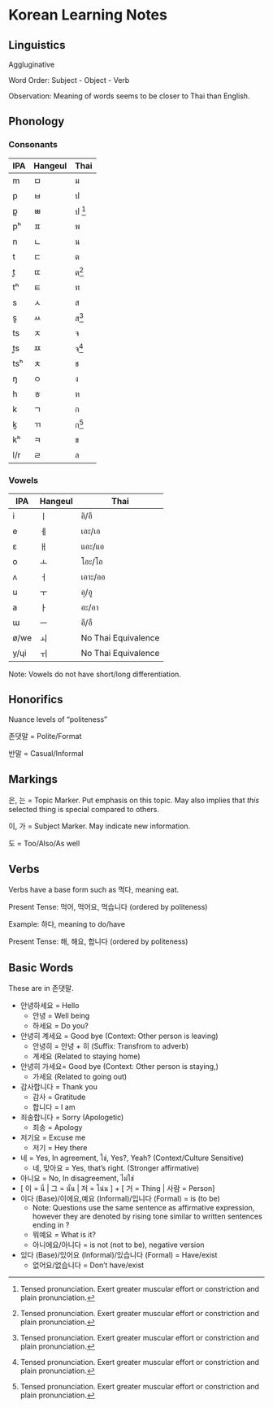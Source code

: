# Korean Learning Notes

## Linguistics

Aggluginative

Word Order: Subject - Object - Verb

Observation: Meaning of words seems to be closer to Thai than English. 

## Phonology

### Consonants

| IPA  | Hangeul | Thai        |
| ---- | ------- | ----------- |
| m    | ㅁ      | ม           |
| p    | ㅂ      | ป           |
| p͈    | ㅃ      | ป [^tensed] |
| pʰ   | ㅍ      | พ           |
| n    | ㄴ      | น           |
| t    | ㄷ      | ต           |
| t͈    | ㄸ      | ต[^tensed]  |
| tʰ   | ㅌ      | ท           |
| s    | ㅅ      | ส           |
| s͈    | ㅆ      | ส[^tensed]  |
| ts   | ㅈ      | จ           |
| t͈s   | ㅉ      | จ[^tensed]  |
| tsʰ  | ㅊ      | ช           |
| ŋ    | ㅇ      | ง           |
| h    | ㅎ      | ห           |
| k    | ㄱ      | ก           |
| k͈    | ㄲ      | ก[^tensed]  |
| kʰ   | ㅋ      | ข           |
| l/r  | ㄹ      | ล           |

[^tensed]: Tensed pronunciation. Exert greater muscular effort or constriction and plain pronunciation.

### Vowels

| IPA  | Hangeul | Thai                |
| ---- | ------- | ------------------- |
| i    | ㅣ      | อิ/อี                 |
| e    | ㅔ      | เอะ/เอ              |
| ɛ    | ㅐ      | แอะ/แอ              |
| o    | ㅗ      | โอะ/โอ              |
| ʌ    | ㅓ      | เอาะ/ออ             |
| u    | ㅜ      | อุ/อู                 |
| a    | ㅏ      | อะ/อา               |
| ɯ    | ㅡ      | อึ/อื                 |
| ø/we | ㅚ      | No Thai Equivalence |
| y/ɥi | ㅟ      | No Thai Equivalence |

Note: Vowels do not have short/long differentiation. 

## Honorifics

Nuance levels of “politeness”

존댓말 = Polite/Format

반말 = Casual/Informal

## Markings

은, 는 = Topic Marker. Put emphasis on this topic. May also implies that *this* selected thing is special compared to others.

이, 가 = Subject Marker. May indicate new information.

도 = Too/Also/As well

## Verbs

Verbs have a base form such as 먹다, meaning eat.

Present Tense: 먹어, 먹어요, 먹습니다 (ordered by politeness)

Example: 하다, meaning to do/have

Present Tense: 해, 해요, 합니다 (ordered by politeness)

## Basic Words

These are in 존댓말.

- 안녕하세요 = Hello
  - 안녕 = Well being
  - 하세요 = Do you?
- 안녕히 계세요 = Good bye (Context: Other person is leaving)
  - 안녕히 = 안녕 + 히 (Suffix: Transfrom to adverb)
  - 계세요 (Related to staying home)
- 안녕히 가세요= Good bye (Context: Other person is staying,)
  - 가세요 (Related to going out)
- 감사합니다 = Thank you
  - 감사 = Gratitude
  - 합니다 = I am
- 죄송합니다 = Sorry (Apologetic)
  - 죄송 = Apology
- 저기요 = Excuse me
  - 저기 = Hey there
- 네 = Yes, In agreement, ใช่, Yes?, Yeah? (Context/Culture Sensitive)
  - 네, 맞아요 = Yes, that’s right. (Stronger affirmative)
- 아니요 = No, In disagreement, ไม่ใช่
- [ 이 = นี่ | 그 = นั้น | 저 = โน่น ] + [ 거 = Thing | 사람 = Person]
- 이다 (Base)/이에요,예요 (Informal)/입니다 (Formal) = is (to be)
  - Note: Questions use the same sentence as affirmative expression, however they are denoted by rising tone similar to written sentences ending in ?
  - 뭐예요 = What is it?
  - 아니에요/아니다 = is not (not to be), negative version 
- 있다 (Base)/있어요 (Informal)/있습니다 (Formal) = Have/exist
  - 없어요/없습니다 = Don’t have/exist 